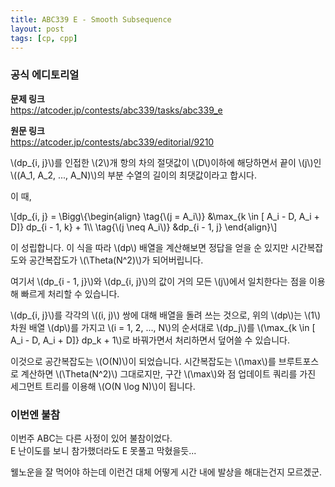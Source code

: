 ```yaml
---
title: ABC339 E - Smooth Subsequence
layout: post
tags: [cp, cpp]
---
```

### 공식 에디토리얼

**문제 링크**  
<https://atcoder.jp/contests/abc339/tasks/abc339_e>

**원문 링크**  
<https://atcoder.jp/contests/abc339/editorial/9210>

\\(dp_{i, j}\\)를 인접한 \\(2\\)개 항의 차의 절댓값이 \\(D\\)이하에 해당하면서 끝이 \\(j\\)인 \\((A_1, A_2, ..., A_N)\\)의 부분 수열의 길이의 최댓값이라고 합시다.

이 때,

\\[dp_{i, j} = \Bigg\\{\begin{align} \tag{\\(j = A_i\\)} &\max_{k \in [ A_i - D, A_i + D]} dp_{i - 1, k} + 1\\\\ \tag{\\(j \neq A_i\\)} &dp_{i - 1, j} \end{align}\\]

이 성립합니다.  이 식을 따라 \\(dp\\) 배열을 계산해보면 정답을 얻을 순 있지만 시간복잡도와 공간복잡도가 \\(\Theta(N^2)\\)가 되어버립니다.

여기서 \\(dp_{i - 1, j}\\)와 \\(dp_{i, j}\\)의 값이 거의 모든 \\(j\\)에서 일치한다는 점을 이용해 빠르게 처리할 수 있습니다.

\\(dp_{i, j}\\)를 각각의 \\((i, j)\\) 쌍에 대해 배열을 돌려 쓰는 것으로, 위의 \\(dp\\)는 \\(1\\)차원 배열 \\(dp\\)를 가지고 \\(i = 1, 2, ..., N\\)의 순서대로 \\(dp_j\\)를 \\(\max_{k \in [ A_i - D, A_i + D]} dp_k + 1\\)로 바꿔가면서 처리하면서 덮어쓸 수 있습니다.

이것으로 공간복잡도는 \\(O(N)\\)이 되었습니다. 시간복잡도는 \\(\max\\)를 브루트포스로 계산하면 \\(\Theta(N^2)\\) 그대로지만, 구간 \\(\max\\)와 점 업데이트 쿼리를 가진 세그먼트 트리를 이용해 \\(O(N \log N)\\)이 됩니다.

### 이번엔 불참
이번주 ABC는 다른 사정이 있어 불참이었다.  
E 난이도를 보니 참가했더라도 E 못풀고 막혔을듯...

웰노운을 잘 먹어야 하는데 이런건 대체 어떻게 시간 내에 발상을 해대는건지 모르겠군.